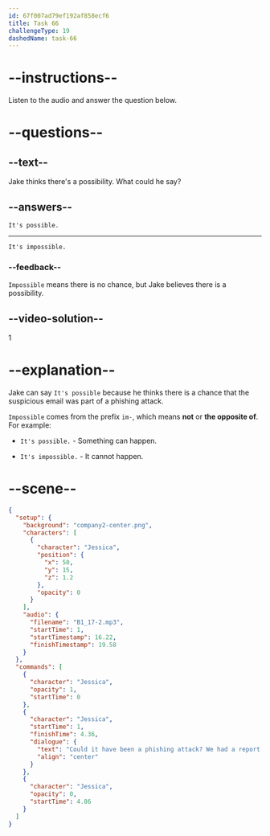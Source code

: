 ```yaml
---
id: 67f007ad79ef192af858ecf6
title: Task 66
challengeType: 19
dashedName: task-66
---
```


<!-- (audio) Jessica: Could it have been a phishing attack? We had a report of a suspicious email. -->

<!-- SPEAKING -->

# --instructions--

Listen to the audio and answer the question below.

# --questions--

## --text--

Jake thinks there's a possibility. What could he say?

## --answers--

`It's possible.`

---

`It's impossible.`

### --feedback--

`Impossible` means there is no chance, but Jake believes there is a possibility.

## --video-solution--

1

# --explanation--

Jake can say `It's possible` because he thinks there is a chance that the suspicious email was part of a phishing attack.

`Impossible` comes from the prefix `im-`, which means **not** or **the opposite of**. For example:

- `It's possible.` - Something can happen.

- `It's impossible.` - It cannot happen.

# --scene--

```json
{
  "setup": {
    "background": "company2-center.png",
    "characters": [
      {
        "character": "Jessica",
        "position": {
          "x": 50,
          "y": 15,
          "z": 1.2
        },
        "opacity": 0
      }
    ],
    "audio": {
      "filename": "B1_17-2.mp3",
      "startTime": 1,
      "startTimestamp": 16.22,
      "finishTimestamp": 19.58
    }
  },
  "commands": [
    {
      "character": "Jessica",
      "opacity": 1,
      "startTime": 0
    },
    {
      "character": "Jessica",
      "startTime": 1,
      "finishTime": 4.36,
      "dialogue": {
        "text": "Could it have been a phishing attack? We had a report of a suspicious email.",
        "align": "center"
      }
    },
    {
      "character": "Jessica",
      "opacity": 0,
      "startTime": 4.86
    }
  ]
}
```
